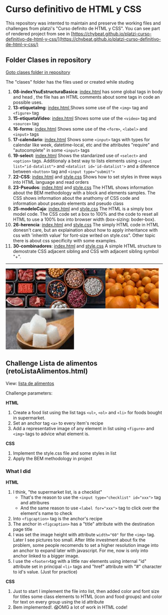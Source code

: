 # Curso definitivo de HTML y CSS

This repository was intented to maintain and preserve the working files and challenges from platzi's "Curso definito de HTML y CSS". You can see part of rendered project from see in [https://chybeat.github.io/platzi-curso-definitivo-de-html-y-css/](https://chybeat.github.io/platzi-curso-definitivo-de-html-y-css/)

## Folder Clases in repository

[Goto clases folder in repository](https://github.com/chybeat/platzi-curso-definitivo-de-html-y-css/tree/main/clases)

The "clases" folder has the files used or created while studing

1. **08-indexYsuEstructuraBasica**: [index.html](https://github.com/chybeat/platzi-curso-definitivo-de-html-y-css/blob/main/clases/08-indexYsuEstructuraBasica/index.html "View code for indexYsuEstructuraBasica on index.html") has some global tags in body and head , the file has an HTML comments about some tags in code an possible uses.
1. **13-etiquetaImg**: [index.html ](https://github.com/chybeat/platzi-curso-definitivo-de-html-y-css/blob/main/clases/13-etiquetaImg/index.html "View code for etiquetaImg on index.html") Shows some use of the `<img>` tag and `<figure>` tag
1. **15-etiquetaVideo**: [index.html](https://github.com/chybeat/platzi-curso-definitivo-de-html-y-css/blob/main/clases/15-etiquetaVideo/index.html "View code for etiquetaVideo on index.html") Shows some use of the `<video>` tag and `<source>` tag
1. **16-forms**: [index.html](https://github.com/chybeat/platzi-curso-definitivo-de-html-y-css/blob/main/clases/16-forms/index.html "View code for forms on index.html") Shows some use of the `<form>`, `<label>` and `<input>` tags
1. **17-calendario**: [index.html](https://github.com/chybeat/platzi-curso-definitivo-de-html-y-css/blob/main/clases/16-calendario/index.html "View code for calendario on index.html") Shows some `<input>` tags with types for calendar like week, datetime-local, etc and the attributes "require" and "autocomplete" in some `<input>` tags
1. **19-select**: [index.html](https://github.com/chybeat/platzi-curso-definitivo-de-html-y-css/blob/main/clases/19-select/index.html "View code for select tag on index.html") Shows the standarized use of `<select>` and `<option>` tags. Additionaly a best way to lists elements using `<input list="id-datalist">` and `<datalist id='id-datalist'>` and a diference between `<button>` tag and `<input type="submit">`
1. **22-CSS**: [index.html](https://github.com/chybeat/platzi-curso-definitivo-de-html-y-css/blob/main/clases/22-CSS/index.html "View how to apply CSS code to index.html") and [style.css](https://github.com/chybeat/platzi-curso-definitivo-de-html-y-css/blob/main/clases/22-CSS/style.css "View part of the CSS code applied in index.html") Shows how to set styles in three ways into HTML language and read orders
1. **23-Pseudos**: [index.html](https://github.com/chybeat/platzi-curso-definitivo-de-html-y-css/blob/main/clases/23-Pseudos/index.html "View the BEM metodology in index.html") and [style.css](https://github.com/chybeat/platzi-curso-definitivo-de-html-y-css/blob/main/clases/23-Pseudos/style.css "View the CSS code applied in index.html") The HTML shows information about the BEM methodology with a block and elements samples. The CSS shows information about the anathomy of CSS code and information about pseudo elements and pseudo class
1. **25-modeloCaja**: [index.html](https://github.com/chybeat/platzi-curso-definitivo-de-html-y-css/blob/main/clases/25-modeloCaja/index.html "View simply HTML box model on index.html") and [style.css](https://github.com/chybeat/platzi-curso-definitivo-de-html-y-css/blob/main/clases/25-modeloCaja/style.css "View box model CSS code to use the mox model of HTML code from index.html") The HTML is a simply box model code. The CSS code set a box to 100% and the code to reset all HTML to use a 100% box into browser width (box-sizing: boder-box).
1. **26-herencia**: [index.html](https://github.com/chybeat/platzi-curso-definitivo-de-html-y-css/blob/main/clases/26-herencia/index.html "View a simply HTML code") and [style.css](https://github.com/chybeat/platzi-curso-definitivo-de-html-y-css/blob/main/clases/26-herencia/style.css "a CSS inherith value applied") The simply HTML code in HTML donesn't care, but an explaination about how to apply inheritance with css with 'inherith value' for font-size writed on style.css". Other topic there is about css specificity with some examples.
1. **30-combinadores**: [index.html](https://github.com/chybeat/platzi-curso-definitivo-de-html-y-css/blob/main/clases/30-combinadores/index.html "HTML code with some adjacent tags") and [style.css](https://github.com/chybeat/platzi-curso-definitivo-de-html-y-css/blob/main/clases/30-combinadores/style.css "Style and esplanation fo adjeacent siblings") A simple HTML structure to demostrate CSS adjacent sibling and CSS with adjacent sibling symbol "+".

---

![Carnes](retos/listaAlimentos/img/alimentos/carne-de-res-small.jpg)![granos](retos/listaAlimentos/img/alimentos/frijol-small.jpg)![frutas](retos/listaAlimentos/img/alimentos/naranja-small.jpg)![condimentos](retos/listaAlimentos/img/alimentos/azucar-small.jpg)

## Challenge Lista de alimentos (retoListaAlimentos.html)

View: [lista de alimentos](https://chybeat.github.io/platzi-curso-definitivo-de-html-y-css/retos/listaAlimentos/index.html)

Challenge parameters:

**HTML**

1. Create a food list using the list tags `<ul>`, `<ol>` and `<li>` for foods bought in supermarket.
1. Set an anchor tag `<a>` to every item's recipe
1. Add a representative image of any element in list using `<figure>` and `<img>` tags to advice what element is.

**CSS**

1. Implement the style.css file and some styles in list
1. Apply the BEM methodology in project

### What I did

**HTML**

1. I think, "the supermarket list, is a checklist"
    - That's the reason to use the `<input type="checklist" id="xxx">` tag and attribures
    - And the same reason to use `<label for="xxx">` tag to click over the element's name to check
1. Into `<figcaption>` tag is the anchor's recipe
1. The anchor in `<figcaption>` has a "title" attribute with the destination page title
1. I was set the image height with attribute `width="60"` for the `<img>` tag. Later I see pictures too small. After little investment about fix the problem, some people recomends to set a higher resolution image into an anchor to expand later with javascript. For me, now is only into anchor linked to a bigger image.
1. I use the `<footer>`tag with a little nav elements using internal "id" attribute set in principal `<li>` tags and "href" attribute with "#" character to id's value. (Just for practice)

**CSS**

1. Just to start I implement the file into list, then added color and font size for titles some class elements to HTML (icon and food groups) and color for text on every group using the id attribute
1. Bem implemented!. 😱OMG a lot of work in HTML code!
